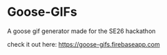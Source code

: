 # Goose-GIFs
A goose gif generator made for the SE26 hackathon

check it out here: https://goose-gifs.firebaseapp.com
